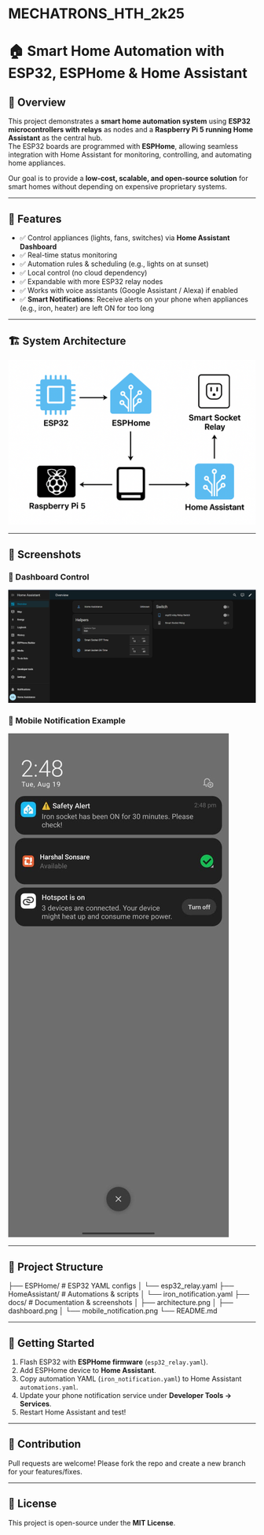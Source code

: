 # MECHATRONS_HTH_2k25
# 🏠 Smart Home Automation with ESP32, ESPHome & Home Assistant  

## 📌 Overview  
This project demonstrates a **smart home automation system** using **ESP32 microcontrollers with relays** as nodes and a **Raspberry Pi 5 running Home Assistant** as the central hub.  
The ESP32 boards are programmed with **ESPHome**, allowing seamless integration with Home Assistant for monitoring, controlling, and automating home appliances.  

Our goal is to provide a **low-cost, scalable, and open-source solution** for smart homes without depending on expensive proprietary systems.  

---

## 🔧 Features  
- ✅ Control appliances (lights, fans, switches) via **Home Assistant Dashboard**  
- ✅ Real-time status monitoring  
- ✅ Automation rules & scheduling (e.g., lights on at sunset)  
- ✅ Local control (no cloud dependency)  
- ✅ Expandable with more ESP32 relay nodes  
- ✅ Works with voice assistants (Google Assistant / Alexa) if enabled  
- ✅ **Smart Notifications**: Receive alerts on your phone when appliances (e.g., iron, heater) are left ON for too long  

---

## 🏗️ System Architecture  
![Architecture Diagram](docs/achitecture.png)  

---

## 📲 Screenshots  

### 🔘 Dashboard Control  
![Dashboard](docs/dashborad.png)  

### 📱 Mobile Notification Example  
![Mobile Notification](docs/mobile_notification.jpg)  

---

## 📂 Project Structure 
├── ESPHome/ # ESP32 YAML configs
│ └── esp32_relay.yaml
├── HomeAssistant/ # Automations & scripts
│ └── iron_notification.yaml
├── docs/ # Documentation & screenshots
│ ├── architecture.png
│ ├── dashboard.png
│ └── mobile_notification.png
└── README.md

---

## 🚀 Getting Started  

1. Flash ESP32 with **ESPHome firmware** (`esp32_relay.yaml`).  
2. Add ESPHome device to **Home Assistant**.  
3. Copy automation YAML (`iron_notification.yaml`) to Home Assistant `automations.yaml`.  
4. Update your phone notification service under **Developer Tools → Services**.  
5. Restart Home Assistant and test!  

---

## 🙌 Contribution  
Pull requests are welcome! Please fork the repo and create a new branch for your features/fixes.  

---

## 📜 License  
This project is open-source under the **MIT License**.  


